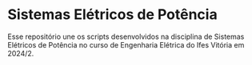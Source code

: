 # Sistemas Elétricos de Potência
Esse repositório une os scripts desenvolvidos na disciplina de Sistemas Elétricos de Potência no curso de Engenharia Elétrica do Ifes Vitória em 2024/2.
